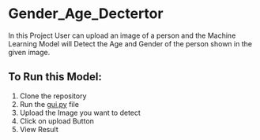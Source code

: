 # Gender_Age_Dectertor
In this Project User can upload an image of a person and the Machine Learning Model will Detect the Age and Gender of the person shown in the given image.
## To Run this Model:
1. Clone the repository
2. Run the [gui.py](https://github.com/Subhammm25/Gender_Age_Dectertor/blob/main/gui.py) file
3. Upload the Image you want to detect
4. Click on upload Button
5. View Result
